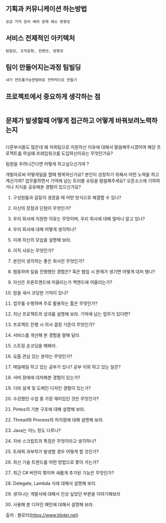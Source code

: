 ## 기획과 커뮤니케이션 하는방법
```text
공감 가치 준비 배려 문제 해소 방향성 
```

## 서비스 전제적인 아키텍처
```text
팀빌딩, 조직문화, 컨벤션, 방향성
```

## 팀이 만들어지는과정 팀빌딩
```text
내가 컨트롤가능한범위로 전략적으로 만들기
```
## 프로젝트에서 중요하게 생각하는 점
```text

```
## 문제가 발생할때 어떻게 접근하고 어떻게 바꿔보려노력하는지
```text
```


다른부서들도 많은데 왜 저희팀으로 지원하신 이유에 대해서 말씀해주시겠어여
해당 프로젝트를 하실떄 프레임워크를 도입하신이유는 무엇인가요?

팀원을 꾸려나간다면 어떻게 하고싶으신가여 ?

개발자로써 어떻게일을 할때 행복하신가요?
본인이 성장하기 위해서 어떤 노력을 하고계신가여?
업무를하면서 기억에 남는 트러블 슈팅을 말씀해주세요?
오픈소스에 기여하거나 지식을 공유해본 경험이 있으신가요?


1. 구성원들과 갈등이 생겼을 때 어떤 방식으로 해결할 수 있나?
2. 자신의 장점과 단점이 무엇인가?
3. 우리 회사에 지원한 이유는 무엇이며, 우리 회사에 대해 얼마나 알고 있나?
4. 우리 회사에 대해 어떻게 생각하나?
5. 미래 자신의 모습을 설명해 보라.
6. 이직 사유는 무엇인가?
7. 본인이 생각하는 좋은 회사란 무엇인가?

8. 협동하며 일을 진행했던 경험은? 혹은 협업 시 문제가 생기면 어떻게 대처 했나?
9. 자신은 프론트엔드에 어울리는가 백엔드에 어울리는가?
10. 밤을 새서 코딩한 기억이 있나?
11. 업무를 수행하며 주로 활용하는 툴은 무엇인가?
12. 지난 프로젝트의 성과를 설명해 보라. 기억에 남는 업무가 있다면?
13. 프로젝트 진행 시 의사 결정 기준이 무엇인가?
14. 서비스를 개선해 본 경험을 말해 달라.
15. 스트링 손코딩을 해봐라.
16. 요즘 관심 있는 분야는 무엇인가?
17. 매일매일 하고 있는 공부가 있나? 공부 이외 하고 있는 일은?
18. 서버 장애에 대처해본 경험이 있는가?
19. 디비 설계 및 도메인 디자인 경험이 있는가?
20. 수강했던 수업 중 가장 재미있던 것은 무엇인가?
21. Pintos의 기본 구조에 대해 설명해 보라.
22. Thread와 Process의 차이점에 대해 설명해 보라.
23. Java는 어느 정도 다루나?
24. 자바 스크립트의 특징은 무엇이라고 생각하나?
25. 트래픽 과부하가 발생할 경우 어떻게 할 것인가?
26. 최신 기술 트렌드를 어떤 방법으로 쫓아 가는가?
27. 최근 C# 버전이 몇이며 새롭게 추가된 기능은 무엇인가?
28. Delegate, Lambda 식에 대해서 설명해 보라.
29. 생각나는 개발서에 대해서 인상 싶었던 부분을 이야기해보라
30. 사용해 본 디자인 패턴에 대해서 설명해 보라.

출처 : 블로터(https://www.bloter.net)